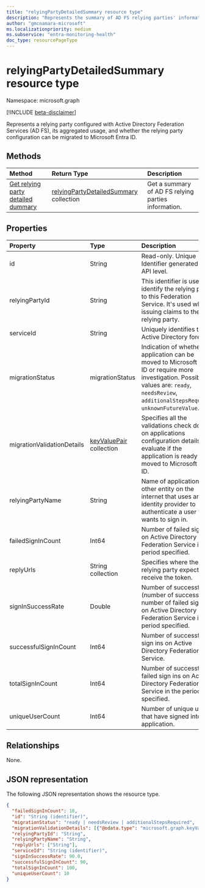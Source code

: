 ```yaml
---
title: "relyingPartyDetailedSummary resource type"
description: "Represents the summary of AD FS relying parties' information on daily, weekly, or monthly frequency."
author: "gmcnamara-microsoft"
ms.localizationpriority: medium
ms.subservice: "entra-monitoring-health"
doc_type: resourcePageType
---
```


# relyingPartyDetailedSummary resource type

Namespace: microsoft.graph

[!INCLUDE [beta-disclaimer](../../includes/beta-disclaimer.md)]

Represents a relying party configured with Active Directory Federation Services (AD FS), its aggregated usage, and whether the relying party configuration can be migrated to Microsoft Entra ID.

## Methods

| Method       | Return Type | Description |
|:-------------|:------------|:------------|
|[Get relying party detailed dummary](../api/reportroot-getrelyingpartydetailedsummary.md)|  [relyingPartyDetailedSummary](../resources/relyingpartydetailedsummary.md) collection|Get a summary of AD FS relying parties information.|


## Properties

| Property     | Type        | Description |
|:-------------|:------------|:------------|
|id|String| Read-only. Unique Identifier generated at API level.| 
|relyingPartyId|String|This identifier is used to identify the relying party to this Federation Service. It's used when issuing claims to the relying party.|
|serviceId|String|Uniquely identifies the Active Directory forest.|
|migrationStatus|migrationStatus| Indication of whether the application can be moved to Microsoft Entra ID or require more investigation. Possible values are: `ready`, `needsReview`, `additionalStepsRequired`, `unknownFutureValue`.|
|migrationValidationDetails|[keyValuePair](keyvaluepair.md) collection|Specifies all the validations check done on applications configuration details to evaluate if the application is ready to be moved to Microsoft Entra ID.|
|relyingPartyName|String|Name of application or other entity on the internet that uses an identity provider to authenticate a user who wants to sign in.|
|failedSignInCount|Int64| Number of failed sign in on Active Directory Federation Service in the period specified. |
|replyUrls|String collection|Specifies where the relying party expects to receive the token.|
|signInSuccessRate|Double|Number of successful / (number of successful + number of failed sign ins) on Active Directory Federation Service in the period specified.|
|successfulSignInCount|Int64|Number of successful sign ins on Active Directory Federation Service.|
|totalSignInCount|Int64|Number of successful + failed sign ins on Active Directory Federation Service in the period specified.|
|uniqueUserCount|Int64|Number of unique users that have signed into the application.|

## Relationships

None.

## JSON representation

The following JSON representation shows the resource type.

<!-- {
  "blockType": "resource",
  "optionalProperties": [

  ],
  "@odata.type": "microsoft.graph.relyingPartyDetailedSummary",
  "keyProperty": "id"
}-->

```json
{
  "failedSignInCount": 10,
  "id": "String (identifier)",
  "migrationStatus": "ready | needsReview | additionalStepsRequired",
  "migrationValidationDetails": [{"@odata.type": "microsoft.graph.keyValuePair"}],
  "relyingPartyId": "String",
  "relyingPartyName": "String",
  "replyUrls": ["String"],
  "serviceId": "String (identifier)",
  "signInSuccessRate": 90.0,
  "successfulSignInCount": 90,
  "totalSignInCount": 100,
  "uniqueUserCount": 10
}
```

<!-- uuid: 16cd6b66-4b1a-43a1-adaf-3a886856ed98
2019-02-04 14:57:30 UTC -->
<!-- {
  "type": "#page.annotation",
  "description": "relyingPartyDetailedSummary resource",
  "keywords": "",
  "section": "documentation",
  "tocPath": ""
}-->
